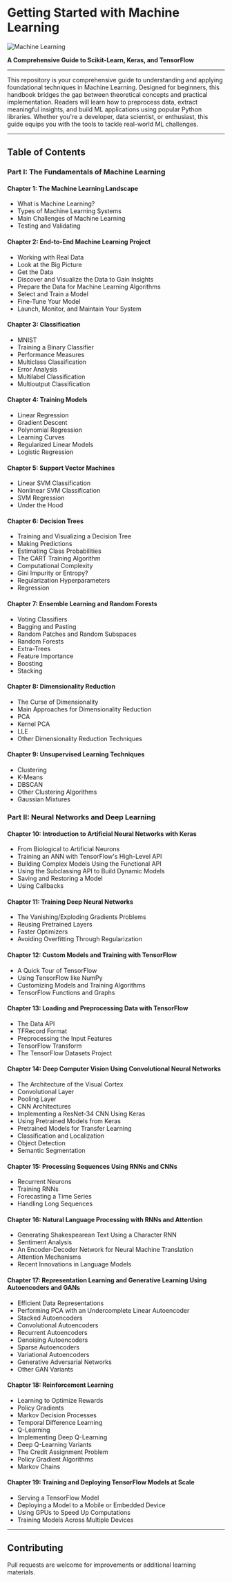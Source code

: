 # Getting Started with Machine Learning

![Machine Learning](https://github.com/hnnnayy/DeepLearning/blob/main/cover.jpg)

**A Comprehensive Guide to Scikit-Learn, Keras, and TensorFlow**

---

This repository is your comprehensive guide to understanding and applying foundational techniques in Machine Learning. Designed for beginners, this handbook bridges the gap between theoretical concepts and practical implementation. Readers will learn how to preprocess data, extract meaningful insights, and build ML applications using popular Python libraries. Whether you're a developer, data scientist, or enthusiast, this guide equips you with the tools to tackle real-world ML challenges.

---

## Table of Contents

### Part I: The Fundamentals of Machine Learning

#### Chapter 1: The Machine Learning Landscape
- What is Machine Learning?
- Types of Machine Learning Systems
- Main Challenges of Machine Learning
- Testing and Validating

#### Chapter 2: End-to-End Machine Learning Project
- Working with Real Data
- Look at the Big Picture
- Get the Data
- Discover and Visualize the Data to Gain Insights
- Prepare the Data for Machine Learning Algorithms
- Select and Train a Model
- Fine-Tune Your Model
- Launch, Monitor, and Maintain Your System

#### Chapter 3: Classification
- MNIST
- Training a Binary Classifier
- Performance Measures
- Multiclass Classification
- Error Analysis
- Multilabel Classification
- Multioutput Classification

#### Chapter 4: Training Models
- Linear Regression
- Gradient Descent
- Polynomial Regression
- Learning Curves
- Regularized Linear Models
- Logistic Regression

#### Chapter 5: Support Vector Machines
- Linear SVM Classification
- Nonlinear SVM Classification
- SVM Regression
- Under the Hood

#### Chapter 6: Decision Trees
- Training and Visualizing a Decision Tree
- Making Predictions
- Estimating Class Probabilities
- The CART Training Algorithm
- Computational Complexity
- Gini Impurity or Entropy?
- Regularization Hyperparameters
- Regression

#### Chapter 7: Ensemble Learning and Random Forests
- Voting Classifiers
- Bagging and Pasting
- Random Patches and Random Subspaces
- Random Forests
- Extra-Trees
- Feature Importance
- Boosting
- Stacking

#### Chapter 8: Dimensionality Reduction
- The Curse of Dimensionality
- Main Approaches for Dimensionality Reduction
- PCA
- Kernel PCA
- LLE
- Other Dimensionality Reduction Techniques

#### Chapter 9: Unsupervised Learning Techniques
- Clustering
- K-Means
- DBSCAN
- Other Clustering Algorithms
- Gaussian Mixtures

### Part II: Neural Networks and Deep Learning

#### Chapter 10: Introduction to Artificial Neural Networks with Keras
- From Biological to Artificial Neurons
- Training an ANN with TensorFlow's High-Level API
- Building Complex Models Using the Functional API
- Using the Subclassing API to Build Dynamic Models
- Saving and Restoring a Model
- Using Callbacks

#### Chapter 11: Training Deep Neural Networks
- The Vanishing/Exploding Gradients Problems
- Reusing Pretrained Layers
- Faster Optimizers
- Avoiding Overfitting Through Regularization

#### Chapter 12: Custom Models and Training with TensorFlow
- A Quick Tour of TensorFlow
- Using TensorFlow like NumPy
- Customizing Models and Training Algorithms
- TensorFlow Functions and Graphs

#### Chapter 13: Loading and Preprocessing Data with TensorFlow
- The Data API
- TFRecord Format
- Preprocessing the Input Features
- TensorFlow Transform
- The TensorFlow Datasets Project

#### Chapter 14: Deep Computer Vision Using Convolutional Neural Networks
- The Architecture of the Visual Cortex
- Convolutional Layer
- Pooling Layer
- CNN Architectures
- Implementing a ResNet-34 CNN Using Keras
- Using Pretrained Models from Keras
- Pretrained Models for Transfer Learning
- Classification and Localization
- Object Detection
- Semantic Segmentation

#### Chapter 15: Processing Sequences Using RNNs and CNNs
- Recurrent Neurons
- Training RNNs
- Forecasting a Time Series
- Handling Long Sequences

#### Chapter 16: Natural Language Processing with RNNs and Attention
- Generating Shakespearean Text Using a Character RNN
- Sentiment Analysis
- An Encoder-Decoder Network for Neural Machine Translation
- Attention Mechanisms
- Recent Innovations in Language Models

#### Chapter 17: Representation Learning and Generative Learning Using Autoencoders and GANs
- Efficient Data Representations
- Performing PCA with an Undercomplete Linear Autoencoder
- Stacked Autoencoders
- Convolutional Autoencoders
- Recurrent Autoencoders
- Denoising Autoencoders
- Sparse Autoencoders
- Variational Autoencoders
- Generative Adversarial Networks
- Other GAN Variants

#### Chapter 18: Reinforcement Learning
- Learning to Optimize Rewards
- Policy Gradients
- Markov Decision Processes
- Temporal Difference Learning
- Q-Learning
- Implementing Deep Q-Learning
- Deep Q-Learning Variants
- The Credit Assignment Problem
- Policy Gradient Algorithms
- Markov Chains

#### Chapter 19: Training and Deploying TensorFlow Models at Scale
- Serving a TensorFlow Model
- Deploying a Model to a Mobile or Embedded Device
- Using GPUs to Speed Up Computations
- Training Models Across Multiple Devices

---


## Contributing
Pull requests are welcome for improvements or additional learning materials.
